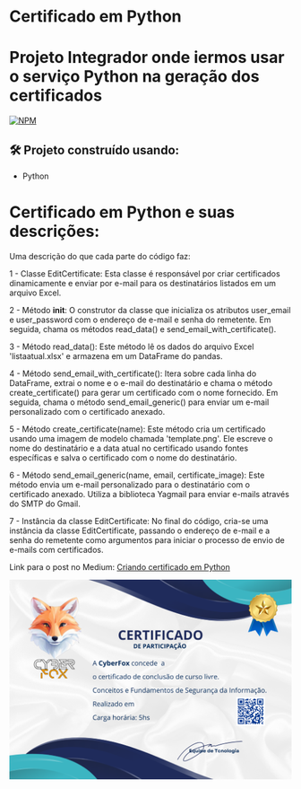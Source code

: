 # Certificado em Python
# Projeto Integrador onde iermos usar o serviço Python na geração dos certificados 
[![NPM](https://img.shields.io/npm/l/react)](https://github.com/henriquearaujooficial/python_certificate/blob/main/LICENSE)

## 🛠️ Projeto construído usando:
- Python

# Certificado em Python e suas descrições:

Uma descrição do que cada parte do código faz:

1 - Classe EditCertificate: Esta classe é responsável por criar certificados dinamicamente e enviar por e-mail para os destinatários listados em um arquivo Excel.

2 - Método __init__: O construtor da classe que inicializa os atributos user_email e user_password com o endereço de e-mail e senha do remetente. Em seguida, chama os métodos read_data() e send_email_with_certificate().

3 - Método read_data(): Este método lê os dados do arquivo Excel 'listaatual.xlsx' e armazena em um DataFrame do pandas.

4 - Método send_email_with_certificate(): Itera sobre cada linha do DataFrame, extrai o nome e o e-mail do destinatário e chama o método create_certificate() para gerar um certificado com o nome fornecido. Em seguida, chama o método send_email_generic() para enviar um e-mail personalizado com o certificado anexado.

5 - Método create_certificate(name): Este método cria um certificado usando uma imagem de modelo chamada 'template.png'. Ele escreve o nome do destinatário e a data atual no certificado usando fontes específicas e salva o certificado com o nome do destinatário.

6 - Método send_email_generic(name, email, certificate_image): Este método envia um e-mail personalizado para o destinatário com o certificado anexado. Utiliza a biblioteca Yagmail para enviar e-mails através do SMTP do Gmail.

7 - Instância da classe EditCertificate: No final do código, cria-se uma instância da classe EditCertificate, passando o endereço de e-mail e a senha do remetente como argumentos para iniciar o processo de envio de e-mails com certificados.

Link para o post no Medium: [Criando certificado em Python](https://github.com/henriquearaujooficial/python_certificate/tree/main)

![gameScreen](./template.png)
